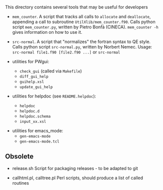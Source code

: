 This directory contains several tools that may be useful for developers

- `mem_counter`. A script that tracks all calls to `allocate` and `deallocate`,
   appending a call to subroutine `UtilXlib/mem_counter.f90`.
   Calls python script `mem_counter.py`, written by Pietro Bonfà (CINECA).
   `mem_counter -h` gives information on how to use it.
- `src-normal`. A script that "normalizes" the fortran syntax to QE style.
   Calls python script `src-normal.py`, written by Norbert Nemec.
   Usage: `src-normal file1.f90 [file2.f90 ...]` or `src-normal`

- utilities for PWgui:
  * `check_gui` (called via `Makefile`)
  * `diff_gui_help`
  * `guihelp.xsl`
  * `update_gui_help`

- utilities for helpdoc (see `README.helpdoc`):
  - `helpdoc`
  - `helpdoc.d`
  - `helpdoc.schema`
  - `input_xx.xsl`
  
* utilities for emacs_mode:
  - `gen-emacs-mode`
  - `gen-emacs-mode.tcl`

Obsolete
--------
* release.sh
  Script for packaging releases - to be adapted to git

* callhtml.pl, calltree.pl
  Perl scripts, should produce a list of called routines
